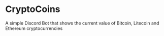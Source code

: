 # CryptoCoins
A simple Discord Bot that shows the current value of Bitcoin, Litecoin and Ethereum cryptocurrencies
